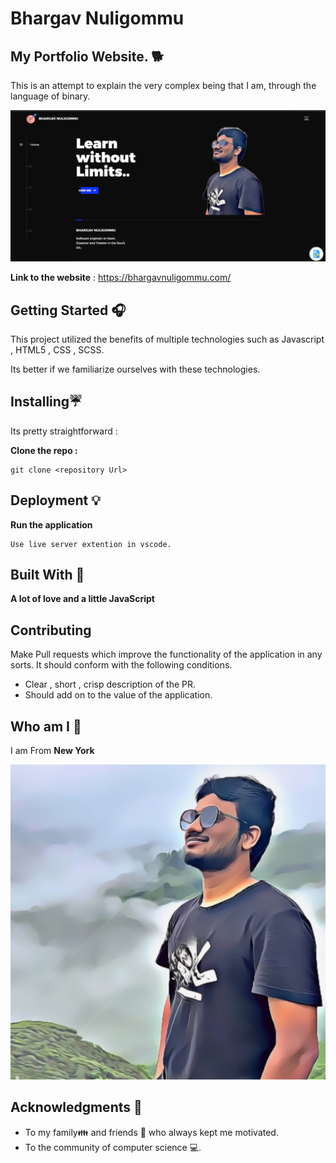 # Bhargav Nuligommu  

## My Portfolio Website. 🐕

This is an attempt to explain the very complex being that I am, through the language of binary. 

![My Website](myport.png)

**Link to the website** : https://bhargavnuligommu.com/

## Getting Started 🎧

This project utilized the benefits of multiple technologies such as Javascript , HTML5 , CSS , SCSS.

Its better if we familiarize ourselves with these technologies. 

## Installing☔

Its pretty straightforward :

**Clone the repo :** 
```
git clone <repository Url>
```

## Deployment 💡

**Run the application** 
```
Use live server extention in vscode.
```

## Built With 🎯
**A lot of love and a little JavaScript**

## Contributing 

Make Pull requests which improve the functionality of the application in any sorts. It should conform with the following conditions. 
* Clear , short , crisp description of the PR. 
* Should add on to the value of the application.

## Who am I 🏅
I am From **New York**

![My Photo](me.png)

## Acknowledgments 💖

* To my family👪  and friends 👫 who always kept me motivated.
* To the community of computer science 💻.

